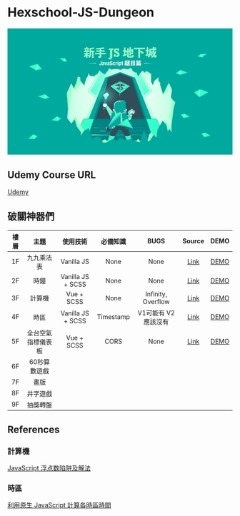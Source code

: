 # Hexschool-JS-Dungeon
![](https://github.com/kaibaooo/Hexschool-JS-Dungeon/blob/master/res/wallpaper-1920x1080.png?raw=true)
## Udemy Course URL
[Udemy](https://www.udemy.com/js-underground)
## 破關神器們

|樓層|主題|使用技術|必備知識|BUGS|Source|DEMO|
|:--:|:--:|:------:|:------:|:--:|:----:|:--:|
|1F|九九乘法表|Vanilla JS|None|None|[Link](https://github.com/kaibaooo/Hexschool-JS-Dungeon/tree/master/1F)|[DEMO](https://kaibaooo.github.io/Hexschool-JS-Dungeon/1F/index.html)|
|2F|時鐘|Vanilla JS + SCSS|None|None|[Link](https://github.com/kaibaooo/Hexschool-JS-Dungeon/tree/master/2F)|[DEMO](https://kaibaooo.github.io/Hexschool-JS-Dungeon/2F/index.html)  |
|3F|計算機|Vue + SCSS|None|Infinity, Overflow|[Link](https://github.com/kaibaooo/Hexschool-JS-Dungeon/tree/master/3F)|[DEMO](https://kaibaooo.github.io/Hexschool-JS-Dungeon/3F/index.html)|
|4F|時區|Vanilla JS + SCSS|Timestamp|V1可能有 V2應該沒有|[Link](https://github.com/kaibaooo/Hexschool-JS-Dungeon/tree/master/4F)|[DEMO](https://kaibaooo.github.io/Hexschool-JS-Dungeon/4F/index.html)|
|5F|全台空氣指標儀表板|Vue + SCSS|CORS|None|[Link](https://github.com/kaibaooo/Hexschool-JS-Dungeon/tree/master/5F)|[DEMO](https://kaibaooo.github.io/Hexschool-JS-Dungeon/5F/index.html)|
|6F|60秒算數遊戲||||||
|7F|畫版||||||
|8F|井字遊戲||||||
|9F|抽獎轉盤||||||

## References
### 計算機  
[JavaScript 浮点数陷阱及解法](https://github.com/camsong/blog/issues/9)  
### 時區  
[利用原生 JavaScript 計算各時區時間](https://noob.tw/js-timezone)
